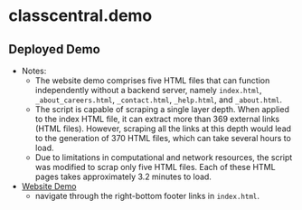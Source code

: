 # classcentral.demo

## Deployed Demo
  - Notes:
    - The website demo comprises five HTML files that can function independently without a backend server, namely `index.html`, `_about_careers.html`, `_contact.html`, `_help.html`, and `_about.html`.
    - The script is capable of scraping a single layer depth. When applied to the index HTML file, it can extract more than 369 external links (HTML files). However, scraping all the links at this depth would lead to the generation of 370 HTML files, which can take several hours to load.
    - Due to limitations in computational and network resources, the script was modified to scrap only five HTML files. Each of these HTML pages takes approximately 3.2 minutes to load.
  - [Website Demo](https://mahmoud1yaser.github.io/classcentral.demo/)
    - navigate through the right-bottom footer links in `index.html`.
    
